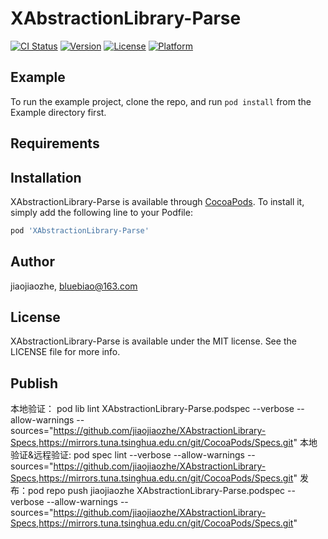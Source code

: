# XAbstractionLibrary-Parse

[![CI Status](https://img.shields.io/travis/jiaojiaozhe/XAbstractionLibrary-Parse.svg?style=flat)](https://travis-ci.org/jiaojiaozhe/XAbstractionLibrary-Parse)
[![Version](https://img.shields.io/cocoapods/v/XAbstractionLibrary-Parse.svg?style=flat)](https://cocoapods.org/pods/XAbstractionLibrary-Parse)
[![License](https://img.shields.io/cocoapods/l/XAbstractionLibrary-Parse.svg?style=flat)](https://cocoapods.org/pods/XAbstractionLibrary-Parse)
[![Platform](https://img.shields.io/cocoapods/p/XAbstractionLibrary-Parse.svg?style=flat)](https://cocoapods.org/pods/XAbstractionLibrary-Parse)

## Example

To run the example project, clone the repo, and run `pod install` from the Example directory first.

## Requirements

## Installation

XAbstractionLibrary-Parse is available through [CocoaPods](https://cocoapods.org). To install
it, simply add the following line to your Podfile:

```ruby
pod 'XAbstractionLibrary-Parse'
```

## Author

jiaojiaozhe, bluebiao@163.com

## License

XAbstractionLibrary-Parse is available under the MIT license. See the LICENSE file for more info.

## Publish
本地验证： pod lib lint XAbstractionLibrary-Parse.podspec --verbose --allow-warnings --sources="https://github.com/jiaojiaozhe/XAbstractionLibrary-Specs,https://mirrors.tuna.tsinghua.edu.cn/git/CocoaPods/Specs.git"
本地验证&远程验证: pod spec lint --verbose --allow-warnings --sources="https://github.com/jiaojiaozhe/XAbstractionLibrary-Specs,https://mirrors.tuna.tsinghua.edu.cn/git/CocoaPods/Specs.git"
发布：pod repo push jiaojiaozhe XAbstractionLibrary-Parse.podspec --verbose --allow-warnings --sources="https://github.com/jiaojiaozhe/XAbstractionLibrary-Specs,https://mirrors.tuna.tsinghua.edu.cn/git/CocoaPods/Specs.git"
